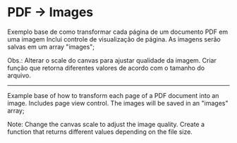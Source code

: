 # PDF -> Images

Exemplo base de como transformar cada página de um documento PDF em uma imagem
Inclui controle de visualização de página. As imagens serão salvas em um array "images";

Obs.: Alterar o scale do canvas para ajustar qualidade da imagem. Criar função que retorna diferentes valores de acordo com o tamanho do arquivo. 

--------------------------------------------------------------------------

Example base of how to transform each page of a PDF document into an image.
Includes page view control. The images will be saved in an "images" array;

Note: Change the canvas scale to adjust the image quality. Create a function that returns different values depending on the file size.
